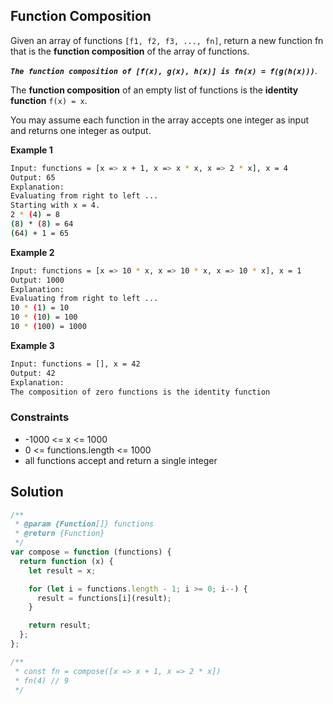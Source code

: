 ## Function Composition

Given an array of functions `[f1, f2, f3, ..., fn]`, return a new function fn that is the **function composition** of the array of functions.

**_`The function composition of [f(x), g(x), h(x)] is fn(x) = f(g(h(x)))`_**.

The **function composition** of an empty list of functions is the **identity function** `f(x) = x`.

You may assume each function in the array accepts one integer as input and returns one integer as output.

**Example 1**

```bash
Input: functions = [x => x + 1, x => x * x, x => 2 * x], x = 4
Output: 65
Explanation:
Evaluating from right to left ...
Starting with x = 4.
2 * (4) = 8
(8) * (8) = 64
(64) + 1 = 65
```

**Example 2**

```bash
Input: functions = [x => 10 * x, x => 10 * x, x => 10 * x], x = 1
Output: 1000
Explanation:
Evaluating from right to left ...
10 * (1) = 10
10 * (10) = 100
10 * (100) = 1000
```

**Example 3**

```bash
Input: functions = [], x = 42
Output: 42
Explanation:
The composition of zero functions is the identity function
```

### Constraints

- -1000 <= x <= 1000
- 0 <= functions.length <= 1000
- all functions accept and return a single integer

## Solution

```javascript
/**
 * @param {Function[]} functions
 * @return {Function}
 */
var compose = function (functions) {
  return function (x) {
    let result = x;

    for (let i = functions.length - 1; i >= 0; i--) {
      result = functions[i](result);
    }

    return result;
  };
};

/**
 * const fn = compose([x => x + 1, x => 2 * x])
 * fn(4) // 9
 */
```

